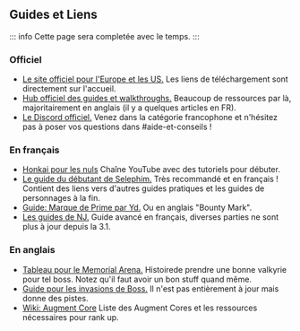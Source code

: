 ## Guides et Liens

::: info
Cette page sera completée avec le temps.
:::

### Officiel

- [Le site officiel pour l'Europe et les US.](http://www.global.honkaiimpact3.com/)
  Les liens de téléchargement sont directement sur l'accueil.
- [Hub officiel des guides et walkthroughs.](https://walkthrough.honkaiimpact3.com/)
  Beaucoup de ressources par là, majoritairement en anglais (il y a quelques articles en FR).
- [Le Discord officiel.](https://discord.gg/hi3)
  Venez dans la catégorie francophone et n'hésitez pas à poser vos questions dans #aide-et-conseils !

### En français

- [Honkai pour les nuls](https://www.youtube.com/channel/UCZqGegfM36EvTOOA7E_DMOw/videos)
  Chaîne YouTube avec des tutoriels pour débuter.
- [Le guide du débutant de Selephim.](https://docs.google.com/document/d/1FNc-ugpD2wUcYAMhIdwc2lpv_pDKStGMJYChEhooBxI/edit)
  Très recommandé et en français ! Contient des liens vers d'autres guides pratiques et les guides de personnages à la fin.
- [Guide: Marque de Prime par Yd.](https://docs.google.com/document/d/1-rrZJ31nmDDEjnHyYptME2DABDhssYmMZtC4XqNYvkY)
  Ou en anglais "Bounty Mark".
- [Les guides de NJ.](https://docs.google.com/document/d/1azLtF8IRnLahK97ltakSs_V1cnfJp13YSnaxjX03Su0/edit)
  Guide avancé en français, diverses parties ne sont plus à jour depuis la 3.1.

### En anglais

- [Tableau pour le Memorial Arena.](https://docs.google.com/spreadsheets/d/e/2PACX-1vRUhYlLoEkAfh10SztZv0yn7KF83FP7DrtEVhYtztS7sFQNwVjD8jsrelGunE6L0BGqImfisavi_ELi/pubhtml?gid=0&single=true)
  Histoirede prendre une bonne valkyrie pour tel boss. Notez qu'il faut avoir un bon stuff quand même.
- [Guide pour les invasions de Boss.](https://drive.google.com/file/d/1GYJXV8hfG4v4LEfFFJNeYK5CU2z4cPPC/view)
  Il n'est pas entièrement à jour mais donne des pistes.
- [Wiki: Augment Core](https://honkaiimpact3.gamepedia.com/Augment_Core)
  Liste des Augment Cores et les ressources nécessaires pour rank up.
